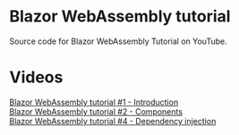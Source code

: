 # Blazor WebAssembly tutorial 
Source code for Blazor WebAssembly Tutorial on YouTube.

# Videos
[Blazor WebAssembly tutorial #1 - Introduction](https://www.youtube.com/watch?v=36KMKeDDdiE)
<br/>
[Blazor WebAssembly tutorial #2 - Components](https://youtu.be/coCm1ME-1A8)
<br/>
[Blazor WebAssembly tutorial #4 - Dependency injection](https://youtu.be/mzaE2IPHseg)
